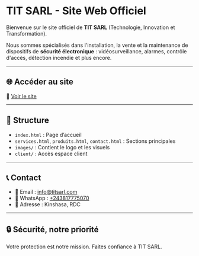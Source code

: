 # TIT SARL - Site Web Officiel

Bienvenue sur le site officiel de **TIT SARL** (Technologie, Innovation et Transformation).

Nous sommes spécialisés dans l'installation, la vente et la maintenance de dispositifs de **sécurité électronique** : vidéosurveillance, alarmes, contrôle d'accès, détection incendie et plus encore.

---

## 🌐 Accéder au site

🔗 [Voir le site](https://TITSARL.github.io/TITsarl-GM-site-web)

---

## 📁 Structure

- `index.html` : Page d’accueil
- `services.html`, `produits.html`, `contact.html` : Sections principales
- `images/` : Contient le logo et les visuels
- `client/` : Accès espace client

---

## 📞 Contact

- 📧 Email : info@titsarl.com
- 📱 WhatsApp : [+243817775070](https://wa.me/243817775070)
- 📍 Adresse : Kinshasa, RDC

---

## 🔒 Sécurité, notre priorité

Votre protection est notre mission. Faites confiance à TIT SARL.
